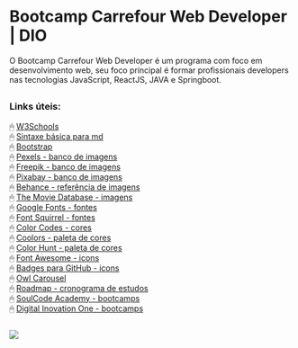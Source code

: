 # Bootcamp Carrefour Web Developer | DIO
O Bootcamp Carrefour Web Developer é um programa com foco em desenvolvimento web, seu foco principal é formar profissionais developers nas tecnologias JavaScript, ReactJS, JAVA e Springboot.

##

### Links úteis:
🖱 [W3Schools](https://www.w3schools.com/?msclkid=4fe5c11cce6d11eca58b304f331f0d0a)  
🖱 [Sintaxe básica para md](https://www.markdownguide.org/basic-syntax/)  
🖱 [Bootstrap](https://getbootstrap.com/)  
🖱 [Pexels - banco de imagens](https://www.pexels.com/pt-br/)  
🖱 [Freepik - banco de imagens](https://br.freepik.com/)  
🖱 [Pixabay - banco de imagens](https://pixabay.com/pt/)  
🖱 [Behance - referência de imagens](https://www.behance.net/)  
🖱 [The Movie Database - imagens](https://www.themoviedb.org/)  
🖱 [Google Fonts - fontes](https://fonts.google.com/)  
🖱 [Font Squirrel - fontes](https://www.fontsquirrel.com/)  
🖱 [Color Codes - cores](https://html-color.codes/)  
🖱 [Coolors - paleta de cores](https://coolors.co/)  
🖱 [Color Hunt - paleta de cores](https://colorhunt.co/)  
🖱 [Font Awesome - icons](https://fontawesome.com/icons)  
🖱 [Badges para GitHub - icons](https://dev.to/envoy_/150-badges-for-github-pnk)  
🖱 [Owl Carousel](https://owlcarousel2.github.io/OwlCarousel2/demos/demos.html)  
🖱 [Roadmap - cronograma de estudos](https://roadmap.sh/)  
🖱 [SoulCode Academy - bootcamps](https://soulcodeacademy.org/)  
🖱 [Digital Inovation One - bootcamps](https://www.dio.me/)  

##

![](https://hermes.digitalinnovation.one/tracks/c157ff82-82fa-4ede-a5e0-56d1b41c385e.png)
